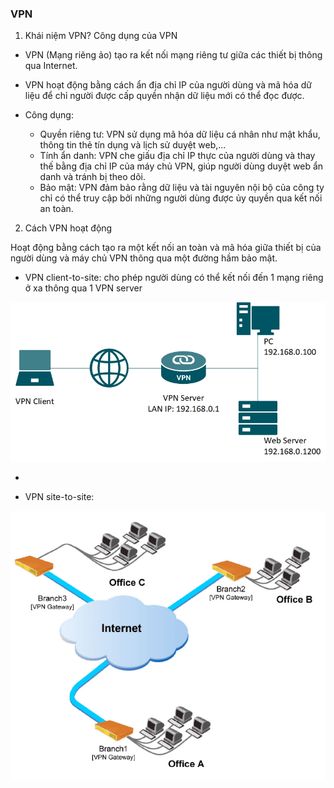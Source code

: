 ### VPN

1. Khái niệm VPN? Công dụng của VPN

+ VPN (Mạng riêng ảo) tạo ra kết nối mạng riêng tư giữa các thiết bị thông qua Internet.

+ VPN hoạt động bằng cách ẩn địa chỉ IP của người dùng và mã hóa dữ liệu để chỉ người được cấp quyền nhận dữ liệu mới có thể đọc được.

+ Công dụng:

  - Quyền riêng tư: VPN sử dụng mã hóa dữ liệu cá nhân như mật khẩu, thông tin thẻ tín dụng và lịch sử duyệt web,...
  - Tính ẩn danh: VPN che giấu địa chỉ IP thực của người dùng và thay thế bằng địa chỉ IP của máy chủ VPN, giúp người dùng duyệt web ẩn danh và tránh bị theo dõi.
  - Bảo mật: VPN đảm bảo rằng dữ liệu và tài nguyên nội bộ của công ty chỉ có thể truy cập bởi những người dùng được ủy quyền qua kết nối an toàn.

2. Cách VPN hoạt động

Hoạt động bằng cách tạo ra một kết nối an toàn và mã hóa giữa thiết bị của người dùng và máy chủ VPN thông qua một đường hầm bảo mật.

+ VPN client-to-site: cho phép người dùng có thể kết nối đến 1 mạng riêng ở xa thông qua 1 VPN server

![client to site](pictures/client-to-site.png)

  - 
+ VPN site-to-site:

![site to site](pictures/site2site-help.png)
